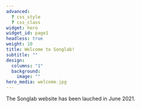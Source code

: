 ```yaml
---
advanced:
  ? css_style
  ? css_class
widget: hero
widget_id: page1
headless: true
weight: 10
title: Welcome to Songlab!
subtitle: ""
design:
  columns: "1"
  background:
    image: ""
hero_media: welcome.jpg
---
```

The Songlab website has been lauched in June 2021.